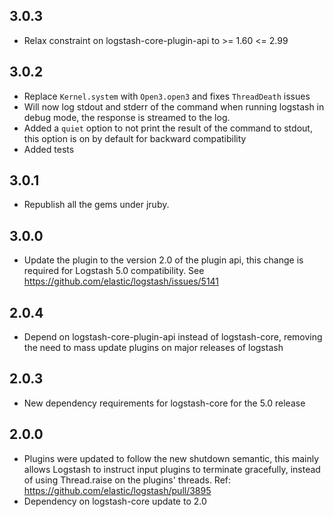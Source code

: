 ## 3.0.3
  - Relax constraint on logstash-core-plugin-api to >= 1.60 <= 2.99

## 3.0.2
 - Replace `Kernel.system` with `Open3.open3` and fixes `ThreadDeath` issues
 - Will now log stdout and stderr of the command when running logstash in debug mode, the response is streamed to the log.
 - Added a `quiet` option to not print the result of the command to stdout, this option is on by default for backward compatibility
 - Added tests

## 3.0.1
  - Republish all the gems under jruby.

## 3.0.0
  - Update the plugin to the version 2.0 of the plugin api, this change is required for Logstash 5.0 compatibility. See https://github.com/elastic/logstash/issues/5141

## 2.0.4
  - Depend on logstash-core-plugin-api instead of logstash-core, removing the need to mass update plugins on major releases of logstash

## 2.0.3
  - New dependency requirements for logstash-core for the 5.0 release

## 2.0.0
 - Plugins were updated to follow the new shutdown semantic, this mainly allows Logstash to instruct input plugins to terminate gracefully, 
   instead of using Thread.raise on the plugins' threads. Ref: https://github.com/elastic/logstash/pull/3895
 - Dependency on logstash-core update to 2.0

